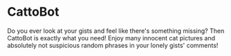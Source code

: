 # CattoBot

Do you ever look at your gists and feel like there's something missing? Then CattoBot is exactly what you need!
Enjoy many innocent cat pictures and absolutely not suspicious random phrases in your lonely gists' comments!